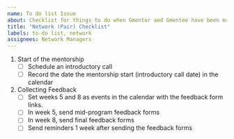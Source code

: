 ```yaml
---
name: To do list Issue
about: Checklist for things to do when Gmentor and Gmentee have been matched
title: "Network (Pair) Checklist"
labels: to-do list, network
assignees: Network Managers
---
```


1. Start of the mentorship
    - [ ] Schedule an introductory call
    - [ ] Record the date the mentorship start (introductory call date) in the calendar
2. Collecting Feedback
    - [ ] Set weeks 5 and 8 as events in the calendar with the feedback form links.
    - [ ] In week 5, send mid-program feedback forms
    - [ ] In week 8, send final feedback forms
    - [ ] Send reminders 1 week after sending the feedback forms